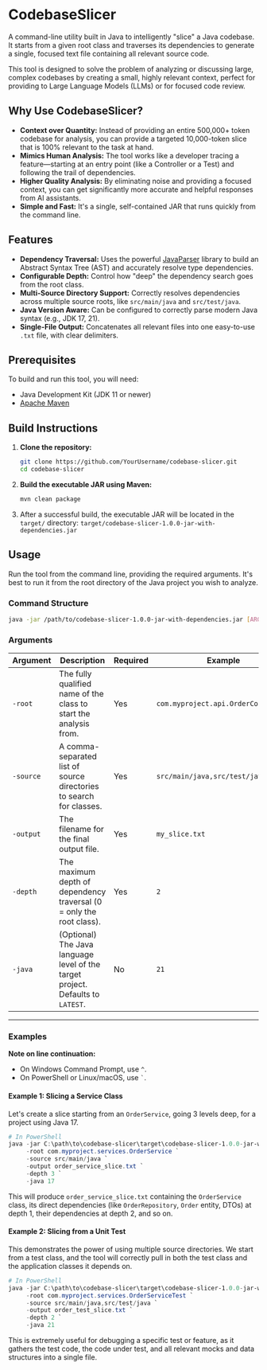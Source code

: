 # CodebaseSlicer

A command-line utility built in Java to intelligently "slice" a Java codebase. It starts from a given root class and traverses its dependencies to generate a single, focused text file containing all relevant source code.

This tool is designed to solve the problem of analyzing or discussing large, complex codebases by creating a small, highly relevant context, perfect for providing to Large Language Models (LLMs) or for focused code review.

## Why Use CodebaseSlicer?

-   **Context over Quantity:** Instead of providing an entire 500,000+ token codebase for analysis, you can provide a targeted 10,000-token slice that is 100% relevant to the task at hand.
-   **Mimics Human Analysis:** The tool works like a developer tracing a feature—starting at an entry point (like a Controller or a Test) and following the trail of dependencies.
-   **Higher Quality Analysis:** By eliminating noise and providing a focused context, you can get significantly more accurate and helpful responses from AI assistants.
-   **Simple and Fast:** It's a single, self-contained JAR that runs quickly from the command line.

## Features

-   **Dependency Traversal:** Uses the powerful [JavaParser](https://javaparser.org/) library to build an Abstract Syntax Tree (AST) and accurately resolve type dependencies.
-   **Configurable Depth:** Control how "deep" the dependency search goes from the root class.
-   **Multi-Source Directory Support:** Correctly resolves dependencies across multiple source roots, like `src/main/java` and `src/test/java`.
-   **Java Version Aware:** Can be configured to correctly parse modern Java syntax (e.g., JDK 17, 21).
-   **Single-File Output:** Concatenates all relevant files into one easy-to-use `.txt` file, with clear delimiters.

## Prerequisites

To build and run this tool, you will need:

-   Java Development Kit (JDK 11 or newer)
-   [Apache Maven](https://maven.apache.org/download.cgi)

## Build Instructions

1.  **Clone the repository:**
    ```bash
    git clone https://github.com/YourUsername/codebase-slicer.git
    cd codebase-slicer
    ```

2.  **Build the executable JAR using Maven:**
    ```bash
    mvn clean package
    ```

3.  After a successful build, the executable JAR will be located in the `target/` directory:
    `target/codebase-slicer-1.0.0-jar-with-dependencies.jar`

## Usage

Run the tool from the command line, providing the required arguments. It's best to run it from the root directory of the Java project you wish to analyze.

### Command Structure

```bash
java -jar /path/to/codebase-slicer-1.0.0-jar-with-dependencies.jar [ARGUMENTS]
```

### Arguments

| Argument   | Description                                                            | Required | Example                                    |
|------------|------------------------------------------------------------------------|----------|--------------------------------------------|
| `-root`    | The fully qualified name of the class to start the analysis from.      | Yes      | `com.myproject.api.OrderController`        |
| `-source`  | A comma-separated list of source directories to search for classes.    | Yes      | `src/main/java,src/test/java`              |
| `-output`  | The filename for the final output file.                                | Yes      | `my_slice.txt`                             |
| `-depth`   | The maximum depth of dependency traversal (0 = only the root class).   | Yes      | `2`                                        |
| `-java`    | (Optional) The Java language level of the target project. Defaults to `LATEST`. | No       | `21`                                       |

---

### Examples

**Note on line continuation:**
-   On Windows Command Prompt, use `^`.
-   On PowerShell or Linux/macOS, use `` ` ``.

#### Example 1: Slicing a Service Class

Let's create a slice starting from an `OrderService`, going 3 levels deep, for a project using Java 17.

```powershell
# In PowerShell
java -jar C:\path\to\codebase-slicer\target\codebase-slicer-1.0.0-jar-with-dependencies.jar `
     -root com.myproject.services.OrderService `
     -source src/main/java `
     -output order_service_slice.txt `
     -depth 3 `
     -java 17
```

This will produce `order_service_slice.txt` containing the `OrderService` class, its direct dependencies (like `OrderRepository`, `Order` entity, DTOs) at depth 1, their dependencies at depth 2, and so on.

#### Example 2: Slicing from a Unit Test

This demonstrates the power of using multiple source directories. We start from a test class, and the tool will correctly pull in both the test class and the application classes it depends on.

```powershell
# In PowerShell
java -jar C:\path\to\codebase-slicer\target\codebase-slicer-1.0.0-jar-with-dependencies.jar `
     -root com.myproject.services.OrderServiceTest `
     -source src/main/java,src/test/java `
     -output order_test_slice.txt `
     -depth 2 `
     -java 21
```

This is extremely useful for debugging a specific test or feature, as it gathers the test code, the code under test, and all relevant mocks and data structures into a single file.